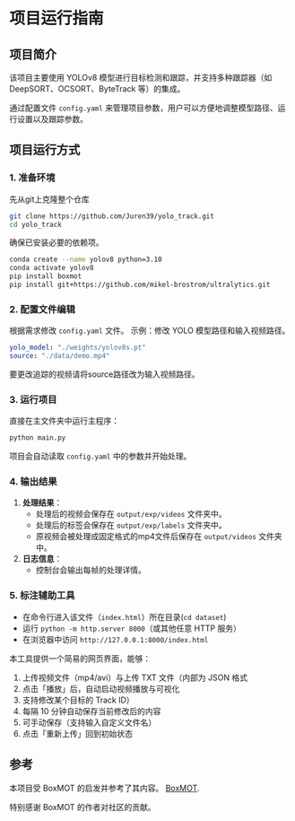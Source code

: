 # 项目运行指南

## 项目简介
该项目主要使用 YOLOv8 模型进行目标检测和跟踪，并支持多种跟踪器（如 DeepSORT、OCSORT、ByteTrack 等）的集成。

通过配置文件 `config.yaml` 来管理项目参数，用户可以方便地调整模型路径、运行设置以及跟踪参数。

## 项目运行方式

### 1. 准备环境
先从git上克隆整个仓库
```bash
git clone https://github.com/Juren39/yolo_track.git
cd yolo_track
```
确保已安装必要的依赖项。

```bash
conda create --name yolov8 python=3.10
conda activate yolov8
pip install boxmot
pip install git+https://github.com/mikel-brostrom/ultralytics.git
```

### 2. 配置文件编辑
根据需求修改 `config.yaml` 文件。
示例：修改 YOLO 模型路径和输入视频路径。
```yaml
yolo_model: "./weights/yolov8s.pt"
source: "./data/demo.mp4"
```
要更改追踪的视频请将source路径改为输入视频路径。

### 3. 运行项目
直接在主文件夹中运行主程序：
```bash
python main.py
```
项目会自动读取 `config.yaml` 中的参数并开始处理。

### 4. 输出结果
1. **处理结果**：
   - 处理后的视频会保存在 `output/exp/videos` 文件夹中。
   - 处理后的标签会保存在 `output/exp/labels` 文件夹中。
   - 原视频会被处理成固定格式的mp4文件后保存在 `output/videos` 文件夹中。
2. **日志信息**：
   - 控制台会输出每帧的处理详情。

### 5. 标注辅助工具
   - 在命令行进入该文件（`index.html`）所在目录(`cd dataset`)
   - 运行 `python -m http.server 8000`（或其他任意 HTTP 服务）  
   - 在浏览器中访问 `http://127.0.0.1:8000/index.html` 

本工具提供一个简易的网页界面，能够：
1. 上传视频文件（mp4/avi）与上传 TXT 文件（内部为 JSON 格式  
2. 点击「播放」后，自动启动视频播放与可视化  
3. 支持修改某个目标的 Track ID）  
4. 每隔 10 分钟自动保存当前修改后的内容  
5. 可手动保存（支持输入自定义文件名）  
6. 点击「重新上传」回到初始状态

## 参考
本项目受 BoxMOT 的启发并参考了其内容。 [BoxMOT](https://github.com/username/boxmot).

特别感谢 BoxMOT 的作者对社区的贡献。